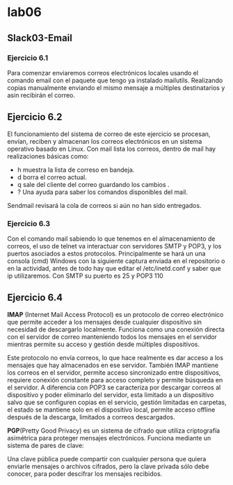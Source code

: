 # lab06

## Slack03-Email

### Ejercicio 6.1
Para comenzar enviaremos correos electrónicos locales usando el comando email con 
el paquete que tengo ya instalado mailutils. Realizando copias manualmente enviando 
el mismo mensaje a múltiples destinatarios y asin recibirán el correo.

## Ejercicio 6.2 
El funcionamiento del sistema de correo de este ejercicio se procesan, envían, 
reciben y almacenan los correos electrónicos en un sistema operativo basado en Linux. 
Con mail lista los correos, dentro de mail hay realizaciones básicas como: 
- h muestra la lista de correso en bandeja.
- d borra el correo actual.
- q sale del cliente del correo guardando los cambios .
- ? Una ayuda para saber los comandos disponibles del mail.

Sendmail revisará la cola de correos si aún no han sido entregados.

### Ejercicio 6.3
Con el comando mail sabiendo lo que tenemos en el almacenamiento de correos, el uso 
de telnet va interactuar con servidores SMTP y POP3, y los puertos asociados a 
estos protocolos. Principalmente se hará un una consola (cmd) Windows con la 
siguiente captura enviada en el repositorio o en la actividad, antes de todo hay 
que editar el /etc/inetd.conf y saber que ip utilizaremos.
Con SMTP su puerto es 25 y POP3 110

## Ejercicio 6.4
**IMAP** (Internet Mail Access Protocol) es un protocolo de correo electrónico que 
permite acceder a los mensajes desde cualquier dispositivo sin necesidad de 
descargarlo localmente. Funciona como una conexión directa con el servidor de 
correo manteniendo todos los mensajes en el servidor mientras permite su acceso y 
gestión desde múltiples dispositivos.

Este protocolo no envía correos, lo que hace realmente es dar acceso a los mensajes 
que hay almacenados en ese servidor. También IMAP mantiene los correos en el 
servidor, permite acceso sincronizado entre dispositivos, requiere conexión 
constante para acceso completo y permite búsqueda en el servidor. A diferencia con 
POP3 se caracteriza por descargar correos al dispositivo y poder eliminarlo del 
servidor, esta limitado a un dispositivo salvo que se configuren copias en el 
servicio, gestión limitadas en carpetas, el estado se mantiene solo en el 
dispositivo local, permite acceso offline después de la descarga, limitados a 
correos descargados.

**PGP**(Pretty Good Privacy) es un sistema de cifrado que utiliza criptografía 
asimétrica para proteger mensajes electrónicos. Funciona mediante un sistema de 
pares de clave:

Una clave pública puede compartir con cualquier persona que quiera enviarle 
mensajes o archivos cifrados, pero la clave privada sólo debe conocer, para poder 
descifrar los mensajes recibidos.
 
